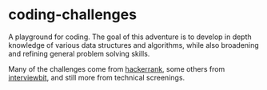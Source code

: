 # coding-challenges
A playground for coding. The goal of this adventure is to develop in depth knowledge of various data structures and algorithms, while also broadening and refining general problem solving skills.

Many of the challenges come from [hackerrank](https://www.hackerrank.com/),
some others from [interviewbit](https://www.interviewbit.com/),
and still more from technical screenings.
